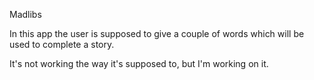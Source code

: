 Madlibs

In this app the user is supposed to give a couple of words which will be used to complete a story. 

It's not working the way it's supposed to, but I'm working on it. 
